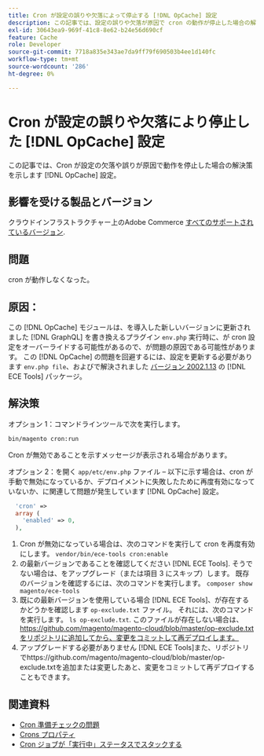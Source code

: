 ```yaml
---
title: Cron が設定の誤りや欠落によって停止する [!DNL OpCache] 設定
description: この記事では、設定の誤りや欠落が原因で cron の動作が停止した場合の解決策を示します [!DNL OpCache] 設定。
exl-id: 30643ea9-969f-41c8-8e62-b24e56d690cf
feature: Cache
role: Developer
source-git-commit: 7718a835e343ae7da9ff79f690503b4ee1d140fc
workflow-type: tm+mt
source-wordcount: '286'
ht-degree: 0%

---
```


# Cron が設定の誤りや欠落により停止した [!DNL OpCache] 設定

この記事では、Cron が設定の欠落や誤りが原因で動作を停止した場合の解決策を示します [!DNL OpCache] 設定。

## 影響を受ける製品とバージョン

クラウドインフラストラクチャー上のAdobe Commerce [すべてのサポートされているバージョン](https://magento.com/sites/default/files/magento-software-lifecycle-policy.pdf).

## 問題

cron が動作しなくなった。

## 原因：

この [!DNL OpCache] モジュールは、を導入した新しいバージョンに更新されました [!DNL GraphQL] を書き換えるプラグイン `env.php` 実行時に、が cron 設定をオーバーライドする可能性があるので、が問題の原因である可能性があります。 この [!DNL OpCache] の問題を回避するには、設定を更新する必要があります `env.php file`、およびで解決されました [バージョン 2002.1.13](/docs/commerce-cloud-service/user-guide/release-notes/ece-tools-package.html?lang=en#v2002.1.13) の [!DNL ECE Tools] パッケージ。

## 解決策

オプション 1：コマンドラインツールで次を実行します。

```bash
bin/magento cron:run
```

Cron が無効であることを示すメッセージが表示される場合があります。

オプション 2：を開く `app/etc/env.php` ファイル – 以下に示す場合は、cron が手動で無効になっているか、デプロイメントに失敗したために再度有効になっていないか、に関連して問題が発生しています [!DNL OpCache] 設定。

```php
  'cron' =>
  array (
    'enabled' => 0,
  ),
```

1. Cron が無効になっている場合は、次のコマンドを実行して cron を再度有効にします。 `vendor/bin/ece-tools cron:enable`
1. の最新バージョンであることを確認してください [!DNL ECE Tools]. そうでない場合は、をアップグレード（または項目 3 にスキップ）します。 既存のバージョンを確認するには、次のコマンドを実行します。
   `composer show magento/ece-tools`
1. 既にの最新バージョンを使用している場合 [!DNL ECE Tools]、が存在するかどうかを確認します `op-exclude.txt` ファイル。 それには、次のコマンドを実行します。
   `ls op-exclude.txt`.
このファイルが存在しない場合は、https://github.com/magento/magento-cloud/blob/master/op-exclude.txtをリポジトリに追加してから、変更をコミットして再デプロイします。
1. アップグレードする必要がありません [!DNL ECE Tools]また、リポジトリでhttps://github.com/magento/magento-cloud/blob/master/op-exclude.txtを追加または変更したあと、変更をコミットして再デプロイすることもできます。

## 関連資料

* [Cron 準備チェックの問題](/docs/commerce-knowledge-base/kb/troubleshooting/miscellaneous/cron-readiness-check-issues.html)
* [Crons プロパティ](/docs/commerce-cloud-service/user-guide/configure/app/properties/crons-property.html)
* [Cron ジョブが「実行中」ステータスでスタックする](/docs/commerce-knowledge-base/kb/troubleshooting/miscellaneous/cron-job-is-stuck-in-running-status.html)
